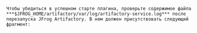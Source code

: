     Чтобы убедиться в успешном старте плагина, проверьте содержимое файла ***$JFROG_HOME/artifactory/var/log/artifactory-service.log*** после перезапуска JFrog Artifactory. В нем должен присутствовать следующий фрагмент: